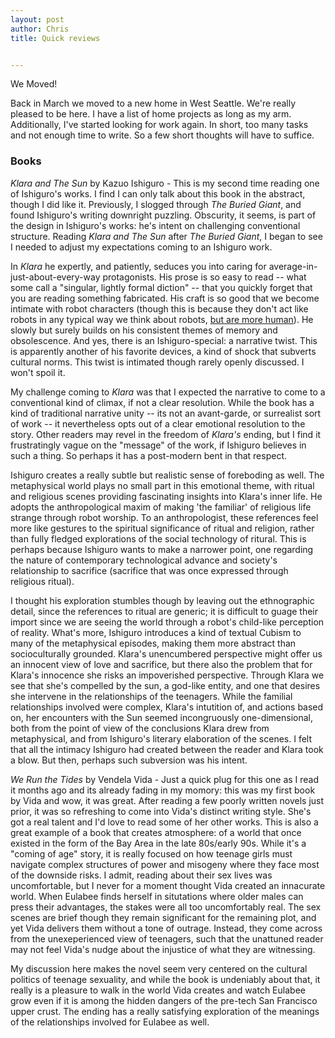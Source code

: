```yaml
---
layout: post
author: Chris
title: Quick reviews


---
```


We Moved!

Back in March we moved to a new home in West Seattle.  We're really pleased to be here.  I have a list of home projects as long as my arm.  Additionally, I've started looking for work again.  In short, too many tasks and not enough time to write.  So a few short thoughts will have to suffice.

### Books

*Klara and The Sun* by Kazuo Ishiguro - This is my second time reading one of Ishiguro's works.  I find I can only talk about this book in the abstract, though I did like it.  Previously, I slogged through *The Buried Giant*, and found Ishiguro's writing downright puzzling.  Obscurity, it seems, is part of the design in Ishiguro's works: he's intent on challenging conventional structure.  Reading *Klara and The Sun* after *The Buried Giant*, I began to see I needed to adjust my expectations coming to an Ishiguro work.

In *Klara* he expertly, and patiently, seduces you into caring for average-in-just-about-every-way protagonists.  His prose is so easy to read -- what some call a "singular, lightly formal diction" -- that you quickly forget that you are reading something fabricated.  His craft is so good that we become intimate with robot characters (though this is because they don't act like robots in any typical way we think about robots, [but are more human](https://www.lrb.co.uk/the-paper/v43/n06/thomas-jones/oh-you-darling-robot)).  He slowly but surely builds on his consistent themes of memory and obsolescence.  And yes, there is an Ishiguro-special: a narrative twist.  This is apparently another of his favorite devices, a kind of shock that subverts cultural norms.  This twist is intimated though rarely openly discussed.  I won't spoil it.  

My challenge coming to *Klara* was that I expected the narrative to come to a conventional kind of climax, if not a clear resolution.  While the book has a kind of traditional narrative unity -- its not an avant-garde, or surrealist sort of work -- it nevertheless opts out of a clear emotional resolution to the story.  Other readers may revel in the freedom of *Klara's* ending, but I find it frustratingly vague on the "message" of the work, if Ishiguro believes in such a thing.  So perhaps it has a post-modern bent in that respect.

Ishiguro creates a really subtle but realistic sense of foreboding as well.  The metaphysical world plays no small part in this emotional theme, with ritual and religious scenes providing fascinating insights into Klara's inner life.  He adopts the anthropological maxim of making 'the familiar' of religious life strange through robot worship.  To an anthropologist, these references feel more like gestures to the spiritual significance of ritual and religion, rather than fully fledged explorations of the social technology of ritural.  This is perhaps because Ishiguro wants to make a narrower point, one regarding the nature of contemporary technological advance and society's relationship to sacrifice (sacrifice that was once expressed through religious ritual).  

I thought his exploration stumbles though by leaving out the ethnographic detail, since the references to ritual are generic; it is difficult to guage their import since we are seeing the world through a robot's child-like perception of reality. What's more, Ishiguro introduces a kind of textual Cubism to many of the metaphysical episodes, making them more abstract than socioculturally grounded.  Klara's unencumbered perspective might offer us an innocent view of love and sacrifice, but there also the problem that for Klara's innocence she risks an impoverished perspective.  Through Klara we see that she's compelled by the sun, a god-like entity, and one that desires she intervene in the relationships of the teenagers.  While the familial relationships involved were complex, Klara's intutition of, and actions based on, her encounters with the Sun seemed incongruously one-dimensional, both from the point of view of the conclusions Klara drew from metaphysical, and from Ishiguro's literary elaboration of the scenes.  I felt that all the intimacy Ishiguro had created between the reader and Klara took a blow.  But then, perhaps such subversion was his intent.

*We Run the Tides* by Vendela Vida - Just a quick plug for this one as I read it months ago and its already fading in my momory: this was my first book by Vida and wow, it was great.  After reading a few poorly written novels just prior, it was so refreshing to come into Vida's distinct writing style.  She's got a real talent and I'd love to read some of her other works.  This is also a great example of a book that creates atmosphere: of a world that once existed in the form of the Bay Area in the late 80s/early 90s.  While it's a "coming of age" story, it is really focused on how teenage girls must navigate complex structures of power and misogeny where they face most of the downside risks.  I admit, reading about their sex lives was uncomfortable, but I never for a moment thought Vida created an innacurate world.  When Eulabee finds herself in situtations where older males can press their advantages, the stakes were all too uncomfortably real.  The sex scenes are brief though they remain significant for the remaining plot, and yet Vida delivers them without a tone of outrage.  Instead, they come across from the unexeperienced view of teenagers, such that the unattuned reader may not feel Vida's nudge about the injustice of what they are witnessing.  

My discussion here makes the novel seem very centered on the cultural politics of teenage sexuality, and while the book is undeniably about that, it really is a pleasure to walk in the world Vida creates and watch Eulabee grow even if it is among the hidden dangers of the pre-tech San Francisco upper crust.  The ending has a really satisfying exploration of the meanings of the relationships involved for Eulabee as well.
